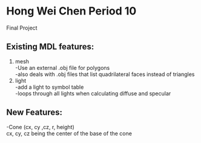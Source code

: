 # Hong Wei Chen Period 10
Final Project

## Existing MDL features: 
1. mesh      
  -Use an external .obj file for polygons  
  -also deals with .obj files that list quadrilateral faces instead of triangles  
2. light  
  -add a light to symbol table          
  -loops through all lights when calculating diffuse and specular  
  
## New Features:
  -Cone (cx, cy ,cz, r, height)    
  cx, cy, cz being the center of the base of the cone   
  
